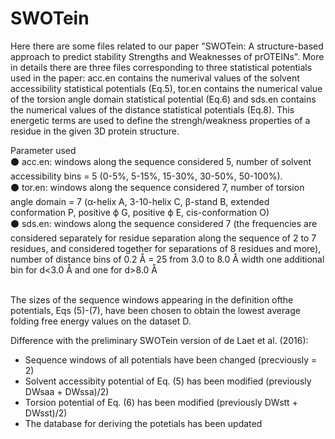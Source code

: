 # SWOTein
Here there are some files related to our paper "SWOTein: A structure-based approach to predict stability Strengths and Weaknesses of prOTEINs". More in details there are three files corresponding to three statistical potentials used in the paper: acc.en contains the numerival values of the solvent accessibility statistical potentials (Eq.5), tor.en contains the numerical value of the torsion angle domain statistical potential (Eq.6) and sds.en contains the numerical values of the distance statistical potentials (Eq.8). This energetic terms are used to define the strengh/weakness properties of a residue in the given 3D protein structure. 

Parameter used<br /> 
⚫ acc.en: windows along the sequence considered 5, number of solvent accessibility bins = 5 (0-5%, 5-15%, 15-30%, 30-50%, 50-100%).<br /> 
⚫ tor.en: windows along the sequence considered 7, number of torsion angle domain = 7 (α-helix A, 3-10-helix C, β-stand B, extended conformation P, positive ϕ G, positive ϕ E, cis-conformation O)<br /> 
⚫ sds.en: windows along the sequence considered 7 (the frequencies are considered separately for residue separation along the sequence of 2 to 7 residues, and considered together for separations of 8 residues and more), number of distance bins of 0.2 Å = 25 from 3.0 to 8.0 Å width one additional bin for d<3.0 Å and one for d>8.0 Å <br /><br />

The sizes of the sequence windows appearing in the definition ofthe potentials, Eqs (5)-(7), have been chosen to obtain the lowest average folding free energy values on the dataset D.

Difference with the preliminary SWOTein version of de Laet et al. (2016):<br />
- Sequence windows of all potentials have been changed (precviously = 2) <br />
- Solvent accessibity potential of Eq. (5) has been modified (previously DWsaa + DWssa)/2) <br />
- Torsion potential of Eq. (6) has been modified (previously DWstt + DWsst)/2) <br />
- The database for deriving the potetials has been updated <br />

